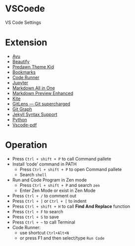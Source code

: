 # VSCoede
VS Code Settings

# Extension
  + [Ayu](https://marketplace.visualstudio.com/items?itemName=teabyii.ayu)
  + [Beautify](https://marketplace.visualstudio.com/items?itemName=HookyQR.beautify)
  + [Predawn Theme Kid](https://marketplace.visualstudio.com/items?itemName=ms-vscode.Theme-PredawnKit)
  + [Bookmarks](https://marketplace.visualstudio.com/items?itemName=alefragnani.Bookmarks)
  + [Code Runner](https://marketplace.visualstudio.com/items?itemName=formulahendry.code-runner)
  + [Jupyter](https://marketplace.visualstudio.com/items?itemName=ms-toolsai.jupyter)
  + [Markdown All in One](https://marketplace.visualstudio.com/items?itemName=yzhang.markdown-all-in-one)
  + [Markdown Preview Enhanced](https://marketplace.visualstudio.com/items?itemName=shd101wyy.markdown-preview-enhanced)
  + [Kite](https://marketplace.visualstudio.com/items?itemName=kiteco.kite)
  + [GitLens — Git supercharged](https://marketplace.visualstudio.com/items?itemName=eamodio.gitlens)
  + [Git Graph](https://marketplace.visualstudio.com/items?itemName=mhutchie.git-graph)
  + [Jekyll Syntax Support](https://marketplace.visualstudio.com/items?itemName=ginfuru.ginfuru-vscode-jekyll-syntax)
  + [Python](https://marketplace.visualstudio.com/items?itemName=ms-python.python)
  + [Vscode-pdf](https://marketplace.visualstudio.com/items?itemName=tomoki1207.pdf)

# Operation 
  + Press `Ctrl + shift + P` to call Command pallete
  + Install ‘code’ command in PATH
    - Press `Ctrl + shift + P` to open Command pallete
    - Search `shell`
  + Run and Code Program in Zen mode
    - Press `Ctrl + shift + P` and search `zen`
    - Enter Zen Mode or exist in Zen Mode
  + Press `Ctrl + /` to comment out
  + Press `Ctrl + ]` or `Ctrl + [` to indent
  + Press `Ctrl + shift + H` to call __Find And Replace__ function
  + Press `Ctrl + F` to search
  + Press `Ctrl + S` to save 
  + Press `Ctrl + ~` to call Terminal
  + Code Runner:
    - use shortcut `Ctrl+Alt+N`
    - or press F1 and then select/type `Run Code`